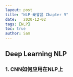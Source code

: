 ```yaml
---
layout: post
title: "NLP-秦曾昌 Chapter 9"
date:   2020-12-02
tags: [NLP]
toc: true
author: Sam
---
```


## Deep Learning NLP

### 1. CNN如何应用在NLP上

